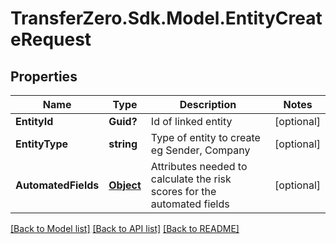 
# TransferZero.Sdk.Model.EntityCreateRequest

## Properties

Name | Type | Description | Notes
------------ | ------------- | ------------- | -------------
**EntityId** | **Guid?** | Id of linked entity | [optional] 
**EntityType** | **string** | Type of entity to create eg Sender, Company  | [optional] 
**AutomatedFields** | [**Object**](.md) | Attributes needed to calculate the risk scores for the automated fields | [optional] 

[[Back to Model list]](../README.md#documentation-for-models)
[[Back to API list]](../README.md#documentation-for-api-endpoints)
[[Back to README]](../README.md)

